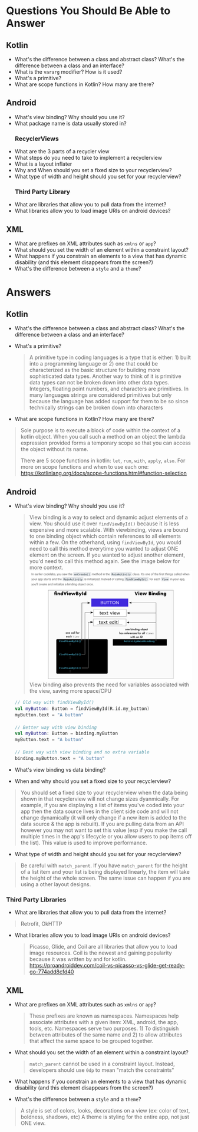 # Questions You Should Be Able to Answer 

## Kotlin 
* What's the difference between a class and abstract class? What's the difference between a class and an interface?
* What is the `vararg` modifier? How is it used?
* What's a primitive? 
* What are scope functions in Kotlin? How many are there?

## Android 
* What's view binding? Why should you use it?  
* What package name is data usually stored in?
  ### RecyclerViews
* What are the 3 parts of a recycler view
* What steps do you need to take to implement a recyclerview
* What is a layout inflater
* Why and When should you set a fixed size to your recyclerview?
* What type of width and height should you set for your recyclerview?
  ### Third Party Library 
* What are libraries that allow you to pull data from the internet? 
* What libraries allow you to load image URIs on android devices?
  
  
## XML
* What are prefixes on XML attributes such as `xmlns` or `app`?
* What should you set the width of an element within a constraint layout?
* What happens if you constrain an elements to a view that has dynamic disability (and this element disappears from the screen?)
* What's the difference between a `style` and a `theme`?


# Answers

## Kotlin
* What's the difference between a class and abstract class? What's the difference between a class and an interface?
> 

* What's a primitive? 
  > A primitive type in coding languages is a type that is either: 1) built into a programming language or 2) one that 
  > could be characterized as the basic structure for building more sophisticated data types. 
  > Another way to think of it is primitive data types can not be broken down into other data types. Integers, floating point numbers, and characters are primitives. 
  > In many languages strings are considered primitives but only because the language has added support for them to be 
  > so since technically strings can be broken down into characters 

* What are scope functions in Kotlin? How many are there?
> Sole purpose is to execute a block of code within the context of a kotlin object. When you call such a method on an object
> the lambda expression provided forms a temporary scope so that you can access the object without its name.
> 
> There are 5 scope functions in kotlin: `let`, `run`, `with`, `apply`, `also`.
> For more on scope functions and when to use each one: https://kotlinlang.org/docs/scope-functions.html#function-selection 

## Android
* What's view binding? Why should you use it?
  > View binding is a way to select and dynamic adjust elements of a view. You should use it over `findViewById()` because it is less expensive and more scalable. With viewbinding, views are bound to one binding object which contain references to all elements within a few. On the otherhand, using  `findViewById`, you would need to call this method everytime you wanted to adjust ONE element on the screen. If you wanted to adjust another element, you'd need to call this method again. See the image below for more context. 
  > ![](./images/viewbindvsfindviewbyid.png)
  > View binding also prevents the need for variables associated with the view, saving more space/CPU
  ```kotlin 
  // Old way with findViewById()
  val myButton: Button = findViewById(R.id.my_button)
  myButton.text = "A button"
  
  // Better way with view binding
  val myButton: Button = binding.myButton
  myButton.text = "A button"
  
  // Best way with view binding and no extra variable
  binding.myButton.text = "A button"
  ```
  
* What's view binding vs data binding?

* When and why should you set a fixed size to your recyclerview?
> You should set a fixed size to your recyclerview when the data being shown in that recyclerview will not change sizes dyanmically. For example, if you are displaying a list of items you've coded into your app then the data source lives in the client side code and will not change dynamically (it will only change if a new item is added to the data source & the app is rebuilt). If you are pulling data from an API however you may not want to set this value (esp if you make the call multiple times in the app's lifecycle or you allow users to pop items off the list). This value is used to improve performance.

* What type of width and height should you set for your recyclerview?
> Be careful with `match_parent`. If you have `match_parent` for the height of a list item and your list is being displayed linearly, the item will take the height of the whole screen. The same issue can happen if you are using a other layout designs.

### Third Party Libraries 
* What are libraries that allow you to pull data from the internet?
> Retrofit, OkHTTP  

* What libraries allow you to load image URIs on android devices?
  > Picasso, Glide, and Coil are all libraries that allow you to load image resources. Coil is the newest and gaining popularity because it was written by and for kotlin.
    https://proandroiddev.com/coil-vs-picasso-vs-glide-get-ready-go-774add8cfd40

## XML
* What are prefixes on XML attributes such as `xmlns` or `app`?
  > These prefixes are known as namespaces. Namespaces help associate attributes with a given item: XML, android, the app, tools, etc. Namespaces serve two purposes. 1) To distinguish between attributes of the same name and 2) to allow attributes that affect the same space to be grouped together.
* What should you set the width of an element within a constraint layout?
  > `match_parent` cannot be used in a constraint layout. Instead, developers should use `0dp` to mean "match the constraints"
  
* What happens if you constrain an elements to a view that has dynamic disability (and this element disappears from the screen?)
> 

* What's the difference between a `style` and a `theme`?
> A style is set of colors, looks, decorations on a view (ex: color of text, boldness, shadows, etc)
> A theme is styling for the entire app, not just ONE view.